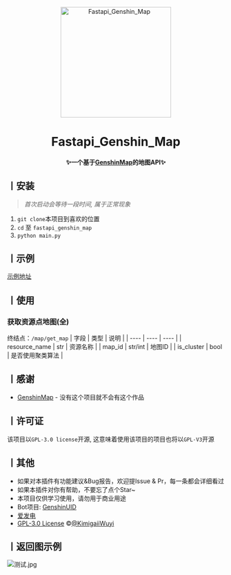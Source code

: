 <p align="center">
  <a href="https://github.com/KimigaiiWuyi/GenshinUID/"><img src="https://s2.loli.net/2022/01/31/kwCIl3cF1Z2GxnR.png" width="256" height="256" alt="Fastapi_Genshin_Map"></a>
</p>
<h1 align = "center">Fastapi_Genshin_Map</h1>
<h4 align = "center">✨一个基于<a href="https://github.com/MingxuanGame/GenshinMap" target="_blank">GenshinMap</a>的地图API✨</h4>

## 丨安装

> *首次启动会等待一段时间, 属于正常现象*
1. `git clone`本项目到喜欢的位置
2. `cd` 至 `fastapi_genshin_map`
3. `python main.py`

## 丨示例

[示例地址](http://map.minigg.cn/map/get_map)

## 丨使用

### 获取资源点地图(全)
终结点：`/map/get_map`
|  字段   | 类型  | 说明  |
|  ----  | ----  | ----  |
| resource_name  | str | 资源名称 |
| map_id  | str/int | 地图ID |
| is_cluster | bool | 是否使用聚类算法 |

## 丨感谢

- [GenshinMap](https://github.com/MingxuanGame/GenshinMap) - 没有这个项目就不会有这个作品

## 丨许可证

该项目以`GPL-3.0 license`开源, 这意味着使用该项目的项目也将以`GPL-V3`开源

## 丨其他

+ 如果对本插件有功能建议&Bug报告，欢迎提Issue & Pr，每一条都会详细看过
+ 如果本插件对你有帮助，不要忘了点个Star~
+ 本项目仅供学习使用，请勿用于商业用途
+ Bot项目: [GenshinUID](https://github.com/KimigaiiWuyi/GenshinUID)
+ [爱发电](https://afdian.net/@KimigaiiWuyi)
+ [GPL-3.0 License](https://github.com/KimigaiiWuyi/GenshinUID/blob/main/LICENSE) ©[@KimigaiiWuyi](https://github.com/KimigaiiWuyi)

## 丨返回图示例
![测试.jpg](https://s2.loli.net/2023/10/18/Khd5LRQF3HqrEVD.jpg)
